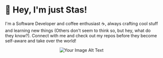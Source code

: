 # 👋 Hey, I'm just Stas!

I'm a Software Developer and coffee enthusiast ☕, always crafting cool stuff and learning new things (Others don't seem to think so, but hey, what do they know?). Connect with me and check out my repos before they become self-aware and take over the world!

<div align="center">
  <img src="https://user-images.githubusercontent.com/74038190/216122041-518ac897-8d92-4c6b-9b3f-ca01dcaf38ee.png" alt="Your Image Alt Text">
</div>
